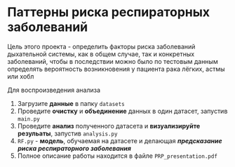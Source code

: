 # Паттерны риска респираторных заболеваний

Цель этого проекта - определить факторы риска заболеваний дыхательной системы, как в 
общем случае, так и конкретных заболеваний, чтобы в последствии можно было по тестовым 
данным определять вероятность возникновения у пациента рака лёгких, астмы или хобл

Для воспроизведения анализа
1. Загрузите **данные** в папку `datasets`
2. Проведите **очистку** и **объединение** данных в один датасет, запустив `main.py`
3. Проведите **анализ** полученного датасета и **визуализируйте  резульаты**, запустив `analysis.py`
4. `RF.py` - **модель**, обучаемая на датасете и делающая ***предсказание риска респираторного заболевания***
5. Полное описание работы находится в файле `PRP_presentation.pdf`

